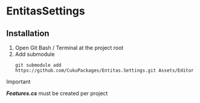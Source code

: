 # EntitasSettings

## Installation
1. Open Git Bash / Terminal at the project root
2. Add submodule
   ```
   git submodule add https://github.com/CukuPackages/Entitas.Settings.git Assets/Editor
   ```

> [!IMPORTANT]
> **_Features.cs_** must be created per project
